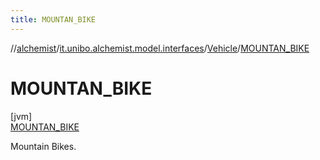 ```yaml
---
title: MOUNTAN_BIKE
---
```

//[alchemist](../../../../index.html)/[it.unibo.alchemist.model.interfaces](../../index.html)/[Vehicle](../index.html)/[MOUNTAN_BIKE](index.html)



# MOUNTAN_BIKE



[jvm]\
[MOUNTAN_BIKE](index.html)



Mountain Bikes.


